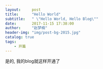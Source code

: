 ```yaml
---
layout:     post
title:      "Hello World"
subtitle:   " \"Hello World, Hello Blog\""
date:       2017-11-15 17:38:00
author:     "赵梦楠"
header-img: "img/post-bg-2015.jpg"
catalog: true
tags:
    - 开篇
---
```

是的, 我的blog就这样开通了